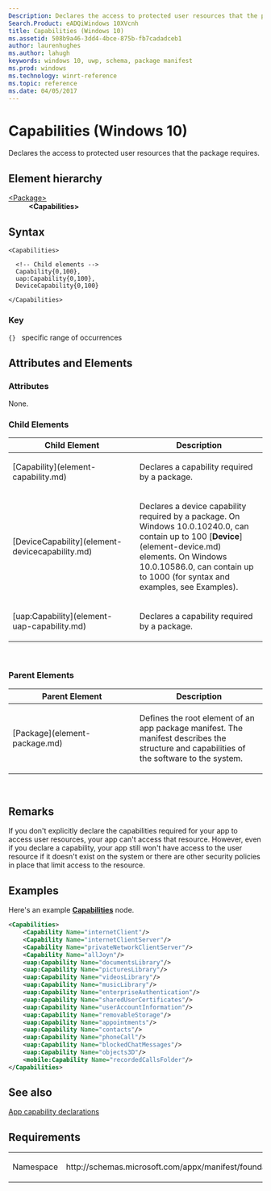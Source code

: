 ```yaml
---
Description: Declares the access to protected user resources that the package requires.
Search.Product: eADQiWindows 10XVcnh
title: Capabilities (Windows 10)
ms.assetid: 508b9a46-3dd4-4bce-875b-fb7cadadceb1
author: laurenhughes
ms.author: lahugh
keywords: windows 10, uwp, schema, package manifest
ms.prod: windows
ms.technology: winrt-reference
ms.topic: reference
ms.date: 04/05/2017
---
```


# Capabilities (Windows 10)


Declares the access to protected user resources that the package requires.

## Element hierarchy

<dl>
<dt><a href="element-package.md">&lt;Package&gt;</a></dt>
<dd><b>&lt;Capabilities&gt;</b></dd>
</dl>

## Syntax

``` syntax
<Capabilities>

  <!-- Child elements -->
  Capability{0,100},
  uap:Capability{0,100},
  DeviceCapability{0,100}

</Capabilities>
```

### Key

`{}`   specific range of occurrences
## Attributes and Elements


### Attributes

None.

### Child Elements

<table>
<colgroup>
<col width="50%" />
<col width="50%" />
</colgroup>
<thead>
<tr class="header">
<th>Child Element</th>
<th>Description</th>
</tr>
</thead>
<tbody>
<tr class="odd">
<td>[Capability](element-capability.md)</td>
<td><p>Declares a capability required by a package.</p></td>
</tr>
<tr class="even">
<td>[DeviceCapability](element-devicecapability.md)</td>
<td><p>Declares a device capability required by a package. On Windows 10.0.10240.0, can contain up to 100 [<strong>Device</strong>](element-device.md) elements. On Windows 10.0.10586.0, can contain up to 1000 (for syntax and examples, see Examples).</p></td>
</tr>
<tr class="odd">
<td>[uap:Capability](element-uap-capability.md)</td>
<td><p>Declares a capability required by a package.</p></td>
</tr>
</tbody>
</table>

 

### Parent Elements

<table>
<colgroup>
<col width="50%" />
<col width="50%" />
</colgroup>
<thead>
<tr class="header">
<th>Parent Element</th>
<th>Description</th>
</tr>
</thead>
<tbody>
<tr class="odd">
<td>[Package](element-package.md)</td>
<td><p>Defines the root element of an app package manifest. The manifest describes the structure and capabilities of the software to the system.</p></td>
</tr>
</tbody>
</table>

 

## Remarks

If you don't explicitly declare the capabilities required for your app to access user resources, your app can't access that resource. However, even if you declare a capability, your app still won't have access to the user resource if it doesn't exist on the system or there are other security policies in place that limit access to the resource.

## Examples

Here's an example [**Capabilities**](https://msdn.microsoft.com/library/windows/apps/dn423258) node.

```XML
<Capabilities>
    <Capability Name="internetClient"/>
    <Capability Name="internetClientServer"/>
    <Capability Name="privateNetworkClientServer"/>
    <Capability Name="allJoyn"/>
    <uap:Capability Name="documentsLibrary"/>
    <uap:Capability Name="picturesLibrary"/>
    <uap:Capability Name="videosLibrary"/>
    <uap:Capability Name="musicLibrary"/>
    <uap:Capability Name="enterpriseAuthentication"/>
    <uap:Capability Name="sharedUserCertificates"/>
    <uap:Capability Name="userAccountInformation"/>
    <uap:Capability Name="removableStorage"/>
    <uap:Capability Name="appointments"/>
    <uap:Capability Name="contacts"/>
    <uap:Capability Name="phoneCall"/>
    <uap:Capability Name="blockedChatMessages"/>
    <uap:Capability Name="objects3D"/>
    <mobile:Capability Name="recordedCallsFolder"/>
</Capabilities>
```

## See also


[App capability declarations](https://msdn.microsoft.com/library/windows/apps/hh464936)

## Requirements

<table>
<colgroup>
<col width="50%" />
<col width="50%" />
</colgroup>
<tbody>
<tr class="odd">
<td><p>Namespace</p></td>
<td><p>http://schemas.microsoft.com/appx/manifest/foundation/windows10</p></td>
</tr>
</tbody>
</table>

 

 



